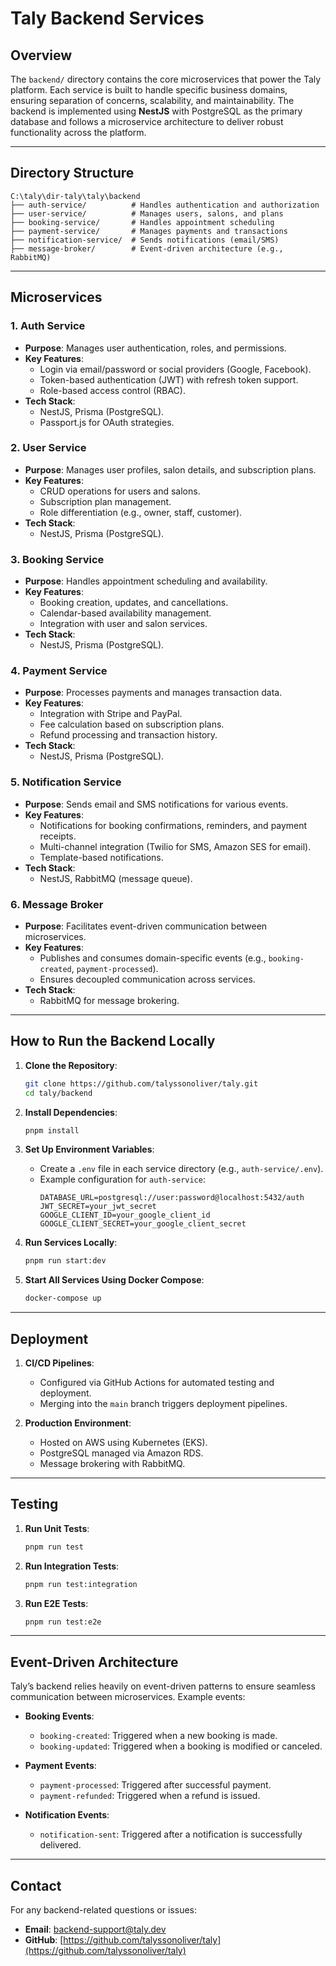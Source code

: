 # Taly Backend Services

## Overview
The `backend/` directory contains the core microservices that power the Taly platform. Each service is built to handle specific business domains, ensuring separation of concerns, scalability, and maintainability. The backend is implemented using **NestJS** with PostgreSQL as the primary database and follows a microservice architecture to deliver robust functionality across the platform.

---

## Directory Structure
```
C:\taly\dir-taly\taly\backend
├── auth-service/          # Handles authentication and authorization
├── user-service/          # Manages users, salons, and plans
├── booking-service/       # Handles appointment scheduling
├── payment-service/       # Manages payments and transactions
├── notification-service/  # Sends notifications (email/SMS)
├── message-broker/        # Event-driven architecture (e.g., RabbitMQ)
```

---

## Microservices

### **1. Auth Service**
- **Purpose**: Manages user authentication, roles, and permissions.
- **Key Features**:
  - Login via email/password or social providers (Google, Facebook).
  - Token-based authentication (JWT) with refresh token support.
  - Role-based access control (RBAC).
- **Tech Stack**:
  - NestJS, Prisma (PostgreSQL).
  - Passport.js for OAuth strategies.

### **2. User Service**
- **Purpose**: Manages user profiles, salon details, and subscription plans.
- **Key Features**:
  - CRUD operations for users and salons.
  - Subscription plan management.
  - Role differentiation (e.g., owner, staff, customer).
- **Tech Stack**:
  - NestJS, Prisma (PostgreSQL).

### **3. Booking Service**
- **Purpose**: Handles appointment scheduling and availability.
- **Key Features**:
  - Booking creation, updates, and cancellations.
  - Calendar-based availability management.
  - Integration with user and salon services.
- **Tech Stack**:
  - NestJS, Prisma (PostgreSQL).

### **4. Payment Service**
- **Purpose**: Processes payments and manages transaction data.
- **Key Features**:
  - Integration with Stripe and PayPal.
  - Fee calculation based on subscription plans.
  - Refund processing and transaction history.
- **Tech Stack**:
  - NestJS, Prisma (PostgreSQL).

### **5. Notification Service**
- **Purpose**: Sends email and SMS notifications for various events.
- **Key Features**:
  - Notifications for booking confirmations, reminders, and payment receipts.
  - Multi-channel integration (Twilio for SMS, Amazon SES for email).
  - Template-based notifications.
- **Tech Stack**:
  - NestJS, RabbitMQ (message queue).

### **6. Message Broker**
- **Purpose**: Facilitates event-driven communication between microservices.
- **Key Features**:
  - Publishes and consumes domain-specific events (e.g., `booking-created`, `payment-processed`).
  - Ensures decoupled communication across services.
- **Tech Stack**:
  - RabbitMQ for message brokering.

---

## How to Run the Backend Locally

1. **Clone the Repository**:
   ```bash
   git clone https://github.com/talyssonoliver/taly.git
   cd taly/backend
   ```

2. **Install Dependencies**:
   ```bash
   pnpm install
   ```

3. **Set Up Environment Variables**:
   - Create a `.env` file in each service directory (e.g., `auth-service/.env`).
   - Example configuration for `auth-service`:
     ```env
     DATABASE_URL=postgresql://user:password@localhost:5432/auth
     JWT_SECRET=your_jwt_secret
     GOOGLE_CLIENT_ID=your_google_client_id
     GOOGLE_CLIENT_SECRET=your_google_client_secret
     ```

4. **Run Services Locally**:
   ```bash
   pnpm run start:dev
   ```

5. **Start All Services Using Docker Compose**:
   ```bash
   docker-compose up
   ```

---

## Deployment

1. **CI/CD Pipelines**:
   - Configured via GitHub Actions for automated testing and deployment.
   - Merging into the `main` branch triggers deployment pipelines.

2. **Production Environment**:
   - Hosted on AWS using Kubernetes (EKS).
   - PostgreSQL managed via Amazon RDS.
   - Message brokering with RabbitMQ.

---

## Testing

1. **Run Unit Tests**:
   ```bash
   pnpm run test
   ```

2. **Run Integration Tests**:
   ```bash
   pnpm run test:integration
   ```

3. **Run E2E Tests**:
   ```bash
   pnpm run test:e2e
   ```

---

## Event-Driven Architecture

Taly’s backend relies heavily on event-driven patterns to ensure seamless communication between microservices. Example events:

- **Booking Events**:
  - `booking-created`: Triggered when a new booking is made.
  - `booking-updated`: Triggered when a booking is modified or canceled.

- **Payment Events**:
  - `payment-processed`: Triggered after successful payment.
  - `payment-refunded`: Triggered when a refund is issued.

- **Notification Events**:
  - `notification-sent`: Triggered after a notification is successfully delivered.

---

## Contact

For any backend-related questions or issues:
- **Email**: backend-support@taly.dev
- **GitHub**: [https://github.com/talyssonoliver/taly](https://github.com/talyssonoliver/taly)
